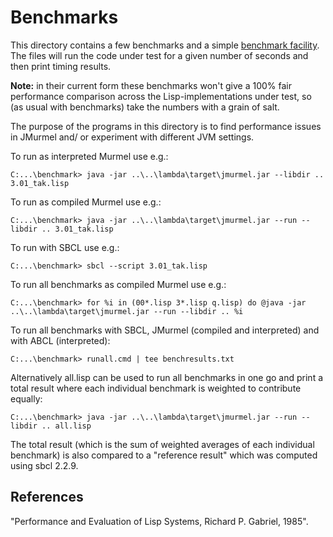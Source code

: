 # Benchmarks

This directory contains a few benchmarks and a simple [benchmark facility](bench.lisp).
The files will run the code under test for a given number of seconds and then print timing results.

**Note:** in their current form these benchmarks
won't give a 100% fair performance comparison across the Lisp-implementations under test,
so (as usual with benchmarks) take the numbers with a grain of salt.

The purpose of the programs in this directory is to find performance issues in JMurmel and/ or experiment with different JVM settings.

To run as interpreted Murmel use e.g.:

    C:...\benchmark> java -jar ..\..\lambda\target\jmurmel.jar --libdir .. 3.01_tak.lisp

To run as compiled Murmel use e.g.:

    C:...\benchmark> java -jar ..\..\lambda\target\jmurmel.jar --run --libdir .. 3.01_tak.lisp

To run with SBCL use e.g.:

    C:...\benchmark> sbcl --script 3.01_tak.lisp

To run all benchmarks as compiled Murmel use e.g.:

    C:...\benchmark> for %i in (00*.lisp 3*.lisp q.lisp) do @java -jar ..\..\lambda\target\jmurmel.jar --run --libdir .. %i

To run all benchmarks with SBCL, JMurmel (compiled and interpreted) and with ABCL (interpreted):

    C:...\benchmark> runall.cmd | tee benchresults.txt

Alternatively all.lisp can be used to run all benchmarks in one go and print a total result
where each individual benchmark is weighted to contribute equally:

    C:...\benchmark> java -jar ..\..\lambda\target\jmurmel.jar --run --libdir .. all.lisp

The total result (which is the sum of weighted averages of each individual benchmark)
is also compared to a "reference result" which was computed using sbcl 2.2.9.

## References

"Performance and Evaluation of Lisp Systems, Richard P. Gabriel, 1985".
